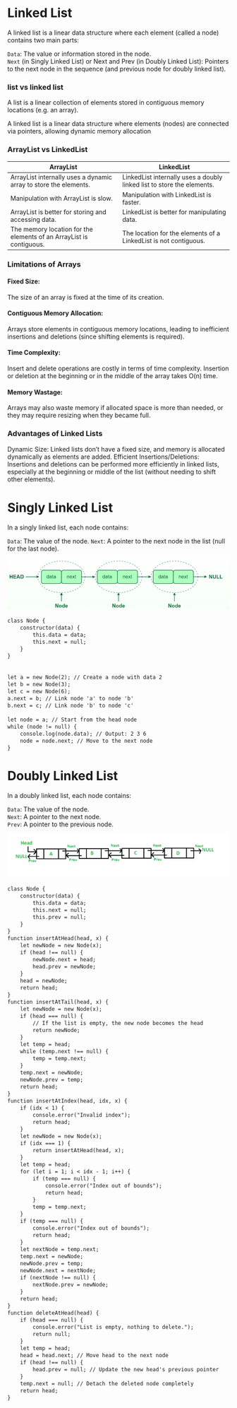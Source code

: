 # Linked List

A linked list is a linear data structure where each element (called a node) contains two main parts:

`Data`: The value or information stored in the node.<br>
`Next` (in Singly Linked List) or Next and Prev (in Doubly Linked List): Pointers to the next node in the sequence (and previous node for doubly linked list).<br>

### list vs linked list

A list is a linear collection of elements stored in contiguous memory locations (e.g. an array).

A linked list is a linear data structure where elements (nodes) are connected via pointers, allowing dynamic memory allocation

### ArrayList vs LinkedList

| ArrayList                                                           | LinkedList                                                             |
| ------------------------------------------------------------------- | ---------------------------------------------------------------------- |
| ArrayList internally uses a dynamic array to store the elements.    | LinkedList internally uses a doubly linked list to store the elements. |
| Manipulation with ArrayList is slow.                                | Manipulation with LinkedList is faster.                                |
| ArrayList is better for storing and accessing data.                 | LinkedList is better for manipulating data.                            |
| The memory location for the elements of an ArrayList is contiguous. | The location for the elements of a LinkedList is not contiguous.       |

### Limitations of Arrays

#### Fixed Size:

The size of an array is fixed at the time of its creation.

#### Contiguous Memory Allocation:

Arrays store elements in contiguous memory locations, leading to inefficient insertions and deletions (since shifting elements is required).

#### Time Complexity:

Insert and delete operations are costly in terms of time complexity. Insertion or deletion at the beginning or in the middle of the array takes O(n) time.

#### Memory Wastage:

Arrays may also waste memory if allocated space is more than needed, or they may require resizing when they became full.

### Advantages of Linked Lists

Dynamic Size: Linked lists don’t have a fixed size, and memory is allocated dynamically as elements are added.
Efficient Insertions/Deletions: Insertions and deletions can be performed more efficiently in linked lists, especially at the beginning or middle of the list (without needing to shift other elements).

# Singly Linked List

In a singly linked list, each node contains:

`Data`: The value of the node.
`Next`: A pointer to the next node in the list (null for the last node).

![linked list](../img/linked-list.png)<br>

```
class Node {
    constructor(data) {
        this.data = data;
        this.next = null;
    }
}


let a = new Node(2); // Create a node with data 2
let b = new Node(3);
let c = new Node(6);
a.next = b; // Link node 'a' to node 'b'
b.next = c; // Link node 'b' to node 'c'

let node = a; // Start from the head node
while (node != null) {
    console.log(node.data); // Output: 2 3 6
    node = node.next; // Move to the next node
}
```

# Doubly Linked List

In a doubly linked list, each node contains:

`Data`: The value of the node.<br>
`Next`: A pointer to the next node.<br>
`Prev`: A pointer to the previous node.<br>

![double linked list](../img/dubly-ll.png)<br>

```
class Node {
    constructor(data) {
        this.data = data;
        this.next = null;
        this.prev = null;
    }
}
function insertAtHead(head, x) {
    let newNode = new Node(x);
    if (head !== null) {
        newNode.next = head;
        head.prev = newNode;
    }
    head = newNode;
    return head;
}
function insertAtTail(head, x) {
    let newNode = new Node(x);
    if (head === null) {
        // If the list is empty, the new node becomes the head
        return newNode;
    }
    let temp = head;
    while (temp.next !== null) {
        temp = temp.next;
    }
    temp.next = newNode;
    newNode.prev = temp;
    return head;
}
function insertAtIndex(head, idx, x) {
    if (idx < 1) {
        console.error("Invalid index");
        return head;
    }
    let newNode = new Node(x);
    if (idx === 1) {
        return insertAtHead(head, x);
    }
    let temp = head;
    for (let i = 1; i < idx - 1; i++) {
        if (temp === null) {
            console.error("Index out of bounds");
            return head;
        }
        temp = temp.next;
    }
    if (temp === null) {
        console.error("Index out of bounds");
        return head;
    }
    let nextNode = temp.next;
    temp.next = newNode;
    newNode.prev = temp;
    newNode.next = nextNode;
    if (nextNode !== null) {
        nextNode.prev = newNode;
    }
    return head;
}
function deleteAtHead(head) {
    if (head === null) {
        console.error("List is empty, nothing to delete.");
        return null;
    }
    let temp = head;
    head = head.next; // Move head to the next node
    if (head !== null) {
        head.prev = null; // Update the new head's previous pointer
    }
    temp.next = null; // Detach the deleted node completely
    return head;
}
```
